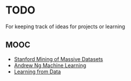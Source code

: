 # TODO

For keeping track of ideas for projects or learning

## MOOC 
* [Stanford Mining of Massive Datasets](https://lagunita.stanford.edu/courses/course-v1:ComputerScience+MMDS+SelfPaced/about) 
* [Andrew Ng Machine Learning](https://www.coursera.org/learn/machine-learning)
* [Learning from Data](https://work.caltech.edu/telecourse.html)
